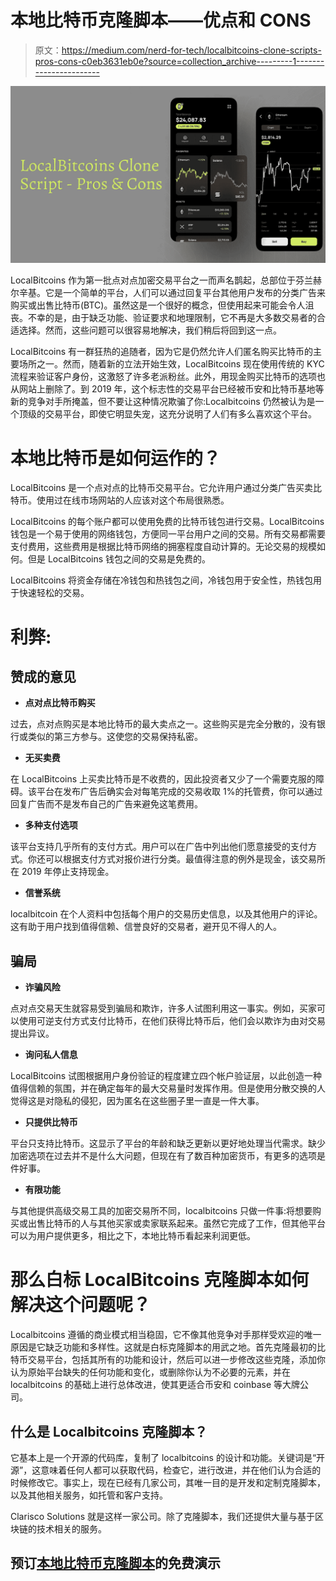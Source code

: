 # 本地比特币克隆脚本——优点和 CONS

> 原文：<https://medium.com/nerd-for-tech/localbitcoins-clone-scripts-pros-cons-c0eb3631eb0e?source=collection_archive---------1----------------------->

![](img/017fbefed0e69e6d6c0858fd1f74d7c9.png)

LocalBitcoins 作为第一批点对点加密交易平台之一而声名鹊起，总部位于芬兰赫尔辛基。它是一个简单的平台，人们可以通过回复平台其他用户发布的分类广告来购买或出售比特币(BTC)。虽然这是一个很好的概念，但使用起来可能会令人沮丧。不幸的是，由于缺乏功能、验证要求和地理限制，它不再是大多数交易者的合适选择。然而，这些问题可以很容易地解决，我们稍后将回到这一点。

LocalBitcoins 有一群狂热的追随者，因为它是仍然允许人们匿名购买比特币的主要场所之一。然而，随着新的立法开始生效，LocalBitcoins 现在使用传统的 KYC 流程来验证客户身份，这激怒了许多老派粉丝。此外，用现金购买比特币的选项也从网站上删除了。到 2019 年，这个标志性的交易平台已经被币安和比特币基地等新的竞争对手所掩盖，但不要让这种情况欺骗了你:Localbitcoins 仍然被认为是一个顶级的交易平台，即使它明显失宠，这充分说明了人们有多么喜欢这个平台。

# 本地比特币是如何运作的？

LocalBitcoins 是一个点对点的比特币交易平台。它允许用户通过分类广告买卖比特币。使用过在线市场网站的人应该对这个布局很熟悉。

LocalBitcoins 的每个账户都可以使用免费的比特币钱包进行交易。LocalBitcoins 钱包是一个易于使用的网络钱包，方便同一平台用户之间的交易。所有交易都需要支付费用，这些费用是根据比特币网络的拥塞程度自动计算的。无论交易的规模如何。但是 LocalBitcoins 钱包之间的交易是免费的。

LocalBitcoins 将资金存储在冷钱包和热钱包之间，冷钱包用于安全性，热钱包用于快速轻松的交易。

# 利弊:

## 赞成的意见

*   **点对点比特币购买**

过去，点对点购买是本地比特币的最大卖点之一。这些购买是完全分散的，没有银行或类似的第三方参与。这使您的交易保持私密。

*   **无买卖费**

在 LocalBitcoins 上买卖比特币是不收费的，因此投资者又少了一个需要克服的障碍。该平台在发布广告后确实会对每笔完成的交易收取 1%的托管费，你可以通过回复广告而不是发布自己的广告来避免这笔费用。

*   **多种支付选项**

该平台支持几乎所有的支付方式。用户可以在广告中列出他们愿意接受的支付方式。你还可以根据支付方式对报价进行分类。最值得注意的例外是现金，该交易所在 2019 年停止支持现金。

*   **信誉系统**

localbitcoin 在个人资料中包括每个用户的交易历史信息，以及其他用户的评论。这有助于用户找到值得信赖、信誉良好的交易者，避开见不得人的人。

## 骗局

*   **诈骗风险**

点对点交易天生就容易受到骗局和欺诈，许多人试图利用这一事实。例如，买家可以使用可逆支付方式支付比特币，在他们获得比特币后，他们会以欺诈为由对交易提出异议。

*   **询问私人信息**

LocalBitcoins 试图根据用户身份验证的程度建立四个帐户验证层，以此创造一种值得信赖的氛围，并在确定每年的最大交易量时发挥作用。但是使用分散交换的人觉得这是对隐私的侵犯，因为匿名在这些圈子里一直是一件大事。

*   **只提供比特币**

平台只支持比特币。这显示了平台的年龄和缺乏更新以更好地处理当代需求。缺少加密选项在过去并不是什么大问题，但现在有了数百种加密货币，有更多的选项是件好事。

*   **有限功能**

与其他提供高级交易工具的加密交易所不同，localbitcoins 只做一件事:将想要购买或出售比特币的人与其他买家或卖家联系起来。虽然它完成了工作，但其他平台可以为用户提供更多，相比之下，本地比特币看起来利润更低。

# 那么白标 LocalBitcoins 克隆脚本如何解决这个问题呢？

Localbitcoins 遵循的商业模式相当稳固，它不像其他竞争对手那样受欢迎的唯一原因是它缺乏功能和多样性。这就是白标克隆脚本的用武之地。首先克隆最初的比特币交易平台，包括其所有的功能和设计，然后可以进一步修改这些克隆，添加你认为原始平台缺失的任何功能和变化，或删除你认为不必要的元素，并在 localbitcoins 的基础上进行总体改进，使其更适合币安和 coinbase 等大牌公司。

## **什么是 Localbitcoins 克隆脚本？**

它基本上是一个开源的代码库，复制了 localbitcoins 的设计和功能。关键词是“开源”，这意味着任何人都可以获取代码，检查它，进行改进，并在他们认为合适的时候修改它。事实上，现在已经有几家公司，其唯一目的是开发和定制克隆脚本，以及其他相关服务，如托管和客户支持。

Clarisco Solutions 就是这样一家公司。除了克隆脚本，我们还提供大量与基于区块链的技术相关的服务。

## 预订[本地比特币克隆脚本](https://www.clarisco.com/localbitcoins-clone-script)的免费演示